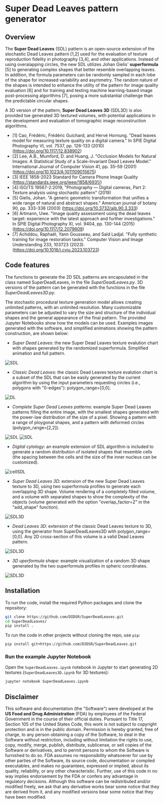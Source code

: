 # Super Dead Leaves pattern generator

## Overview

The **Super Dead Leaves** (SDL) pattern is an open-source extension of the stochastic Dead Leaves pattern [1,2] used for the evaluation of texture reproduction fidelity in photography [3,4], and other applications.
Instead of using overalapping circles, the new SDL utilizes Johan Gielis' **superformula** [5] to generating complex shapes that better resemble overlapping leaves.
In addition, the formula parameters can be randomly sampled in each lobe of the shape for increased variability and asymmetry.
The random nature of the shapes is intended to enhance the utility of the pattern for image quality evaluation [6] and for training and testing machine learning-based image post-processing algorithms [7], posing a more substantial challenge than the predictable circular shapes.
  
A 3D version of the pattern, **Super Dead Leaves 3D** (SDL3D) is also provided toe generated 3D textured volumes, with potential applications in the development and evaluation of tomographic image reconstruction algorithms.

- [1] Cao, Frédéric, Frédéric Guichard, and Hervé Hornung. "Dead leaves model for measuring texture quality on a digital camera." In SPIE Digital Photography VI, vol. 7537, pp. 126-133 (2010) (<https://doi.org/10.1117/12.838902>)
- [2] Lee, A.B., Mumford, D. and Huang, J. "Occlusion Models for Natural Images: A Statistical Study of a Scale-Invariant Dead Leaves Model." International Journal of Computer Vision 41, pp. 35–59 (2001) (<https://doi.org/10.1023/A:1011109015675>)
- [3] IEEE 1858-2023 Standard for Camera Phone Image Quality (<https://standards.ieee.org/ieee/1858/6931/>)
- [4] ISO/TS 19567-2:2019, "Photography — Digital cameras, Part 2: Texture analysis using stochastic pattern" (2019)
- [5] Gielis, Johan. "A generic geometric transformation that unifies a wide range of natural and abstract shapes." American journal of botany 90, pp. 333-338 (2003) (<https://doi.org/10.3732/ajb.90.3.333>)
- [6] Artmann, Uwe. "Image quality assessment using the dead leaves target: experience with the latest approach and further investigations." In SPIE Digital Photography XI, vol. 9404, pp. 130-144 (2015) (<https://doi.org/10.1117/12.2079609>)
- [7] Achddou, Raphaël, Yann Gousseau, and Saïd Ladjal. "Fully synthetic training for image restoration tasks." Computer Vision and Image Understanding 233, 103723 (2023). (<https://doi.org/10.1016/j.cviu.2023.103723>)

## Code features

The functions to generate the 2D SDL patterns are encapsulated in the class named SuperDeadLeaves, in the file _SuperDeadLeaves.py_.
3D versions of the pattern can be generated with the functions in the file _SuperDeadLeaves3D.py_.

The stochastic procedural texture generation model allows creating unlimited patterns, with an unlimited resolution.
Many customizable parameters can be adjusted to vary the size and structure of the individual shapes and the general appearance of the final pattern. The provided Jupyter Notebooks show how the models can be used. Examples images generated with the software, and simplified animations showing the pattern construction, are shown below:


- _Super Dead Leaves_: the new Super Dead Leaves texture evalution chart with shapes generated by the randomized superformula. Simplified animation and full pattern.

![SDL](media/SDL_12667786_animation_inc250.gif)

- _Classic Dead Leaves_: the classic Dead Leaves texture evalution chart is a subset of the SDL that can be easily generated by the current algorithm by using the input parameters requesting circles (i.e., polygons with "0-edges"): polygon_range=[0,0].

![DL](media/DL_29277411_animation_Circles_inc250.gif)


- _Complete Super Dead Leaves patterns_: example Super Dead Leaves patterns filling the entire image, with the smallest shapes generated with the power-law distribution of the size of a pixel. Showing a pattern with a range of ploygonal shapes, and a pattern with deformed circles (polygon_range=[2,2]).

![SDL](media/SuperDeadLeaves.png)
![SDL](media/SuperDeadLeaves_deformedCircles.png)

- _Digital cytology_: an example extension of SDL algorithm is included to generate a random distribution of isolated shapes that resemble cells (the spacing between the cells and the size of the inner nucleus can be customized).

![cellSDL](media/cell_SDL_39032045_animation.gif)

- _Super Dead Leaves 3D_: extension of the new Super Dead Leaves texture to 3D, using two superformula profiles to generate each overlapping 3D shape. Volume rendering of a completely filled volume, and a volume with separated shapes to show the complexity of the objects (volume generated with the option "overlap_factor=2" in the "add_shape" function).

![SDL3D](media/SDL3D/SuperDeadLeaves3D_separated_rendering.jpg)

- _Dead Leaves 3D_: extension of the classic Dead Leaves texture to 3D, using the generator from SuperDeadLeaves3D with polygon_range=[0,0]. Any 2D cross-section of this volume is a valid Dead Leaves pattern.

![SDL3D](media/SDL3D/DeadLeaves3D_5e8_rendering.jpg)

- _3D uperformula shape_: example visualization of a random 3D shape generated by the two superformula profiles in spheric coordinates.

![SDL3D](media/SDL3D/SuperDeadLeaves3D_example_shape.png)



## Installation

To run the code, install the required Python packages and clone the repository:

```bash
git clone https://github.com/DIDSR/SuperDeadLeaves.git
cd SuperDeadLeaves/
pip install .
```

To run the code in other projects without cloning the repo, use `pip`:

```bash
pip install git+https://github.com/DIDSR/SuperDeadLeaves.git
```

### Run the example Jupyter Notebook

Open the `SuperDeadLeaves.ipynb` notebook in Jupyter to start generating 2D textures (`SuperDeadLeaves3D.ipynb` for 3D textures):

```bash
jupyter notebook SuperDeadLeaves.ipynb
```

## Disclaimer

This software and documentation (the "Software") were developed at the **US Food and Drug Administration** (FDA) by employees of the Federal Government in the course of their official duties. Pursuant to Title 17, Section 105 of the United States Code, this work is not subject to copyright protection and is in the public domain. Permission is hereby granted, free of charge, to any person obtaining a copy of the Software, to deal in the Software without restriction, including without limitation the rights to use, copy, modify, merge, publish, distribute, sublicense, or sell copies of the Software or derivatives, and to permit persons to whom the Software is furnished to do so. FDA assumes no responsibility whatsoever for use by other parties of the Software, its source code, documentation or compiled executables, and makes no guarantees, expressed or implied, about its quality, reliability, or any other characteristic. Further, use of this code in no way implies endorsement by the FDA or confers any advantage in regulatory decisions. Although this software can be redistributed and/or modified freely, we ask that any derivative works bear some notice that they are derived from it, and any modified versions bear some notice that they have been modified.
